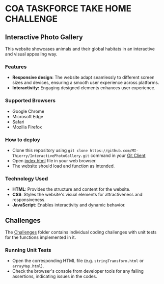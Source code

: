 # COA TASKFORCE TAKE HOME CHALLENGE
## Interactive Photo Gallery
This website showcases animals and their global habitats in an interactive and visual appealing way.

### Features
- **Responsive design:** The website adapt seamlessly to different screen sizes and devices, ensuring a smooth user experience across platforms.
- **Interactivity:** Engaging designed elements enhances user experience.

### Supported Browsers
- Google Chrome
- Microsoft Edge
- Safari
- Mozilla Firefox

### How to deploy
- Clone this repository using `git clone https://github.com/MI-Thierry/InteractivePhotoGallery.git` command in your [Git Client](https://www.git-scm.com/downloads)
- Open [index.html](https://github.com/MI-Thierry/InteractivePhotoGallery/blob/main/index.html) file in your web browser.
- The website should load and function as intended.

### Technology Used
- **HTML**: Provides the structure and content for the website.
- **CSS**: Styles the website's visual elements for attractiveness and responsiveness.
- **JavaScript**: Enables interactivity and dynamic behavior.

## Challenges
The [Challenges](https://github.com/MI-Thierry/InteractivePhotoGallery/tree/main/Challenges) folder contains individual coding challenges with unit tests for the functions implemented in it.

### Running Unit Tests
- Open the corresponding HTML file (e.g. `stringTransform.html` or `arrayMap.html`).
- Check the browser's console from developer tools for any failing assertions, indicating issues in the codes.
